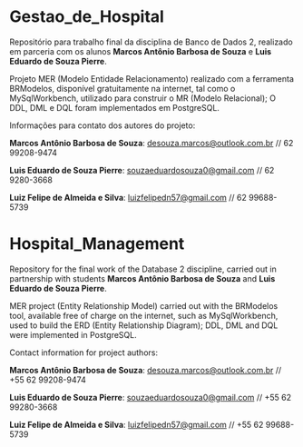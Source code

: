 # Gestao_de_Hospital
Repositório para trabalho final da disciplina de Banco de Dados 2, realizado em parceria com os alunos **Marcos Antônio Barbosa de Souza** e **Luis Eduardo de Souza Pierre**.

Projeto MER (Modelo Entidade Relacionamento) realizado com a ferramenta BRModelos, disponível gratuitamente na internet, tal como o MySqlWorkbench, utilizado para construir o MR (Modelo Relacional);
O DDL, DML e DQL foram implementados em PostgreSQL.

Informações para contato dos autores do projeto:

**Marcos Antônio Barbosa de Souza**: desouza.marcos@outlook.com.br // 62 99208-9474

**Luis Eduardo de Souza Pierre**: souzaeduardosouza0@gmail.com // 62 9280-3668

**Luiz Felipe de Almeida e Silva**: luizfelipedn57@gmail.com // 62 99688-5739

# Hospital_Management
Repository for the final work of the Database 2 discipline, carried out in partnership with students **Marcos Antônio Barbosa de Souza** and **Luis Eduardo de Souza Pierre**.

MER project (Entity Relationship Model) carried out with the BRModelos tool, available free of charge on the internet, such as MySqlWorkbench, used to build the ERD (Entity Relationship Diagram);
DDL, DML and DQL were implemented in PostgreSQL.

Contact information for project authors:

**Marcos Antônio Barbosa de Souza**: desouza.marcos@outlook.com.br // +55 62 99208-9474

**Luis Eduardo de Souza Pierre**: souzaeduardosouza0@gmail.com // +55 62 99280-3668

**Luiz Felipe de Almeida e Silva**: luizfelipedn57@gmail.com // +55 62 99688-5739
